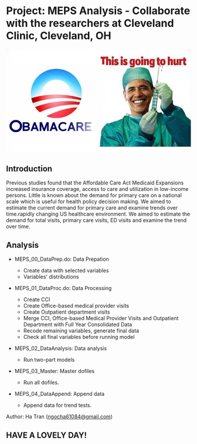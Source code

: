 
# Project: MEPS Analysis - Collaborate with the researchers at Cleveland Clinic, Cleveland, OH


![Alt text](image/obamacare.png?raw=true "Title")

## Introduction
Previous studies found that the Affordable Care Act Medicaid Expansions increased insurance coverage, access to care and utilization in low-income persons. Little is known about the demand for primary care on a national scale which is useful for health policy decision making. We aimed to estimate the current demand for primary care and examine trends over time.rapidly changing US healthcare environment. We aimed to estimate the demand for total visits, primary care visits, ED visits and examine the trend over time.


## Analysis

- MEPS_00_DataPrep.do: Data Prepation
	* Create data with selected variables
	* Variables' distributions
- MEPS_01_DataProc.do: Data Processing
	* Create CCI
	* Create Office-based medical provider visits
	* Create Outpatient department visits
	* Merge CCI, Office-based Medical Provider Visits and Outpatient Department with Full Year Consolidated Data
	* Recode remaining variables, generate final data
	* Check all final variables before running model

- MEPS_02_DataAnalysis: Data analysis
	* Run two-part models

- MEPS_03_Master: Master dofiles
	* Run all dofiles. 

- MEPS_04_DataAppend: Append data
	* Append data for trend tests.


Author: Ha Tran (ngocha61084@gmail.com)


## HAVE A LOVELY DAY!

